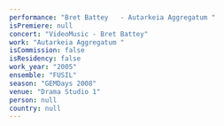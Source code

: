 ```yaml
---
performance: "Bret Battey	- Autarkeia Aggregatum "
isPremiere: null
concert: "VideoMusic - Bret Battey"
work: "Autarkeia Aggregatum "
isCommission: false
isResidency: false
work_year: "2005"
ensemble: "FUSIL"
season: "GEMDays 2008"
venue: "Drama Studio 1"
person: null
country: null
---
```


